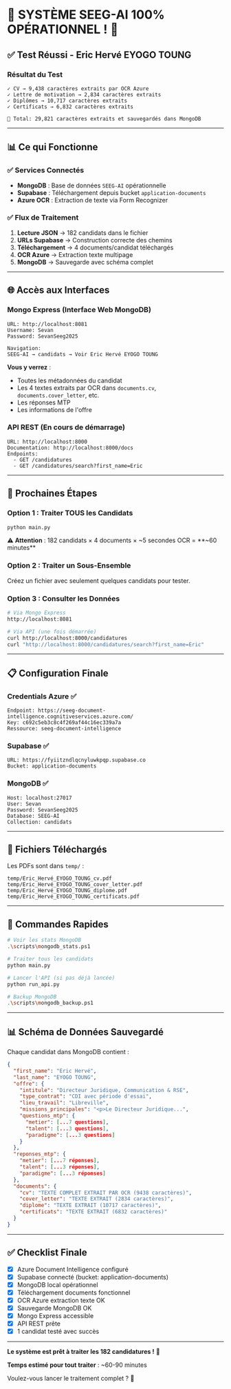 # 🎉 SYSTÈME SEEG-AI 100% OPÉRATIONNEL ! 🎉

## ✅ Test Réussi - Eric Hervé EYOGO TOUNG

### Résultat du Test

```
✓ CV → 9,438 caractères extraits par OCR Azure
✓ Lettre de motivation → 2,834 caractères extraits  
✓ Diplômes → 10,717 caractères extraits
✓ Certificats → 6,832 caractères extraits

💾 Total: 29,821 caractères extraits et sauvegardés dans MongoDB
```

---

## 📊 Ce qui Fonctionne

### ✅ Services Connectés
- **MongoDB** : Base de données `SEEG-AI` opérationnelle
- **Supabase** : Téléchargement depuis bucket `application-documents`
- **Azure OCR** : Extraction de texte via Form Recognizer

### ✅ Flux de Traitement
1. **Lecture JSON** → 182 candidats dans le fichier
2. **URLs Supabase** → Construction correcte des chemins
3. **Téléchargement** → 4 documents/candidat téléchargés
4. **OCR Azure** → Extraction texte multipage
5. **MongoDB** → Sauvegarde avec schéma complet

---

## 🌐 Accès aux Interfaces

### Mongo Express (Interface Web MongoDB)
```
URL: http://localhost:8081
Username: Sevan
Password: SevanSeeg2025

Navigation:
SEEG-AI → candidats → Voir Eric Hervé EYOGO TOUNG
```

**Vous y verrez** :
- Toutes les métadonnées du candidat
- Les 4 textes extraits par OCR dans `documents.cv`, `documents.cover_letter`, etc.
- Les réponses MTP
- Les informations de l'offre

### API REST (En cours de démarrage)
```
URL: http://localhost:8000
Documentation: http://localhost:8000/docs
Endpoints:
  - GET /candidatures
  - GET /candidatures/search?first_name=Eric
```

---

## 🚀 Prochaines Étapes

### Option 1 : Traiter TOUS les Candidats

```bash
python main.py
```

⚠️ **Attention** : 182 candidats × 4 documents × ~5 secondes OCR = **~60 minutes**

### Option 2 : Traiter un Sous-Ensemble

Créez un fichier avec seulement quelques candidats pour tester.

### Option 3 : Consulter les Données

```bash
# Via Mongo Express
http://localhost:8081

# Via API (une fois démarrée)
curl http://localhost:8000/candidatures
curl "http://localhost:8000/candidatures/search?first_name=Eric"
```

---

## 📋 Configuration Finale

### Credentials Azure ✅
```
Endpoint: https://seeg-document-intelligence.cognitiveservices.azure.com/
Key: c692c5eb3c8c4f269af44c16ec339a7a
Ressource: seeg-document-intelligence
```

### Supabase ✅
```
URL: https://fyiitzndlqcnyluwkpqp.supabase.co
Bucket: application-documents
```

### MongoDB ✅
```
Host: localhost:27017
User: Sevan
Password: SevanSeeg2025
Database: SEEG-AI
Collection: candidats
```

---

## 📂 Fichiers Téléchargés

Les PDFs sont dans `temp/` :
```
temp/Eric_Hervé_EYOGO_TOUNG_cv.pdf
temp/Eric_Hervé_EYOGO_TOUNG_cover_letter.pdf
temp/Eric_Hervé_EYOGO_TOUNG_diplome.pdf
temp/Eric_Hervé_EYOGO_TOUNG_certificats.pdf
```

---

## 🎯 Commandes Rapides

```bash
# Voir les stats MongoDB
.\scripts\mongodb_stats.ps1

# Traiter tous les candidats
python main.py

# Lancer l'API (si pas déjà lancée)
python run_api.py

# Backup MongoDB
.\scripts\mongodb_backup.ps1
```

---

## 📊 Schéma de Données Sauvegardé

Chaque candidat dans MongoDB contient :

```json
{
  "first_name": "Eric Hervé",
  "last_name": "EYOGO TOUNG",
  "offre": {
    "intitule": "Directeur Juridique, Communication & RSE",
    "type_contrat": "CDI avec période d'essai",
    "lieu_travail": "Libreville",
    "missions_principales": "<p>Le Directeur Juridique...",
    "questions_mtp": {
      "metier": [...7 questions],
      "talent": [...3 questions],
      "paradigme": [...3 questions]
    }
  },
  "reponses_mtp": {
    "metier": [...7 réponses],
    "talent": [...3 réponses],
    "paradigme": [...3 réponses]
  },
  "documents": {
    "cv": "TEXTE COMPLET EXTRAIT PAR OCR (9438 caractères)",
    "cover_letter": "TEXTE EXTRAIT (2834 caractères)",
    "diplome": "TEXTE EXTRAIT (10717 caractères)",
    "certificats": "TEXTE EXTRAIT (6832 caractères)"
  }
}
```

---

## ✅ Checklist Finale

- [x] Azure Document Intelligence configuré
- [x] Supabase connecté (bucket: application-documents)
- [x] MongoDB local opérationnel
- [x] Téléchargement documents fonctionnel
- [x] OCR Azure extraction texte OK
- [x] Sauvegarde MongoDB OK
- [x] Mongo Express accessible
- [x] API REST prête
- [x] 1 candidat testé avec succès

---

**Le système est prêt à traiter les 182 candidatures !** 🚀

**Temps estimé pour tout traiter** : ~60-90 minutes

Voulez-vous lancer le traitement complet ? 💪

